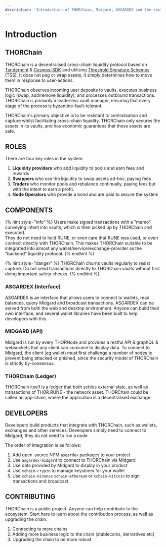 ```yaml
---
description: 'Introduction of THORChain, Midgard, ASGARDEX and the rest of the ecosystem.'
---
```


# Introduction

## THORChain

THORChain is a decentralised cross-chain liquidity protocol based on [Tendermint](https://tendermint.com/) & [Cosmos-SDK](https://cosmos.network/) and utilising [Threshold Signature Schemes](https://eprint.iacr.org/2019/114.pdf) \(TSS\). It does not peg or wrap assets, it simply determines how to move them in response to user-actions. 

THORChain observes incoming user deposits to vaults, executes business logic \(swap, add/remove liquidity\), and processes outbound transactions. THORChain is primarily a leaderless vault manager, ensuring that every stage of the process is byzantine-fault-tolerant. 

THORChain's primary objective is to be resistant to centralisation and capture whilst facilitating cross-chain liquidity. THORChain only secures the assets in its vaults, and has economic guarantees that those assets are safe. 

## ROLES

There are four key roles in the system:

1. **Liquidity providers** who add liquidity to pools and earn fees and rewards
2. **Swappers** who use the liquidity to swap assets ad-hoc, paying fees
3. **Traders** who monitor pools and rebalance continually, paying fees but with the intent to earn a profit. 
4. **Node Operators** who provide a bond and are paid to secure the system

## COMPONENTS

{% hint style="info" %}
Users make signed transactions with a "memo" conveying intent into vaults, which is then picked up by THORChain and executed.   
They do not need to hold RUNE, or even care that RUNE was used, or even connect directly with THORChain. This makes THORChain suitable to be integrated into almost any wallet/service/exchange-provider as the "backend" liquidity protocol.
{% endhint %}

{% hint style="danger" %}
THORChain churns vaults regularly to resist capture. Do not send transactions directly to THORChain vaults without first doing important safety checks. 
{% endhint %}

### ASGARDEX \(Interface\)

ASGARDEX is an interface that allows users to connect to wallets, read balances, query Midgard and broadcast transactions. ASGARDEX can be served from both the web and desktop environment. Anyone can build their own interface, and several wallet libraries have been built to help developers with this.

### MIDGARD \(API\)

Midgard is run by every THORNode and provides a restful API & graphQL & websockets that any client can consume to display data. To connect to Midgard, the client \(eg wallet\) must first challenge a number of nodes to prevent being attacked or phished, since the security model of THORChain is strictly by-consensus.

### THORChain \(Ledger\)

THORChain itself is a ledger that both settles external state, as well as transactions of THOR.RUNE - the network asset. THORChain could be called an app-chain, where the application is a decentralised exchange. 

## DEVELOPERS

Developers build products that integrate with THORChain, such as wallets, exchanges and other services. Developers simply need to connect to Midgard, they do not need to run a node.

The order of integration is as follows:

1. Add open-source NPM `asgardex` packages to your project
2. Use `asgardex-midgard` to connect to THORChain via Midgard
3. Use data provided by Midgard to display in your product
4. Use `xchain-crypto` to manage keystores for your wallet
5. Use `xchain-binance` `xchain-ethereum` or `xchain-bitcoin` to sign transactions and broadcast.

## CONTRIBUTING

THORChain is a public project. Anyone can help contribute to the ecosystem. Start here to learn about the contribution process, as well as upgrading the chain:

1. Connecting to more chains
2. Adding more business logic to the chain \(stablecoins, derivatives etc\)
3. Upgrading the chain to be more robust

